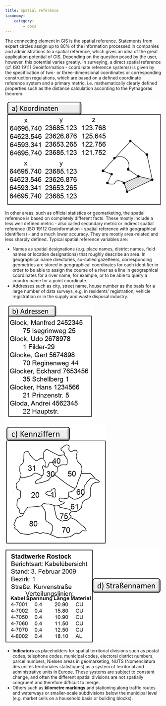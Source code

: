 ```yaml
---
title: Spatial reference
taxonomy:
    category:
        - docs
---
```

The connecting element in GIS is the spatial reference. Statements from expert circles assign up to 80% of the information processed in companies and administrations to a spatial reference, which gives an idea of the great application potential of GIS. Depending on the question posed by the user, however, this potential varies greatly. In surveying, a direct spatial reference (cf. ISO 19111 Geoinformation - coordinate reference systems) is given by the specification of two- or three-dimensional coordinates or corresponding construction regulations, which are based on a defined coordinate reference system and a primary metric, i.e. mathematically clearly defined properties such as the distance calculation according to the Pythagoras theorem.

![Coordinates](GIS8.png)

In other areas, such as official statistics or geomarketing, the spatial reference is based on completely different facts. These mostly include a less well defined metric - also called secondary metric or indirect spatial reference (ISO 19112 Geoinformation - spatial reference with geographical identifiers) - and a much lower accuracy. They are mostly area-related and less sharply defined. Typical spatial reference variables are:

- Names as spatial designations (e.g. place names, district names, field names or location designations) that roughly describe an area. In geographical name directories, so-called gazetteers, corresponding geometries are stored in geographical coordinates for each identifier in order to be able to assign the course of a river as a line in geographical coordinates for a river name, for example, or to be able to query a country name for a point coordinate.
- Addresses such as city, street name, house number as the basis for a large number of data surveys, e.g. in residents' registration, vehicle registration or in the supply and waste disposal industry.


![Addresses](GIS9.png)

![Indicators](GIS10.png)

![street names](GIS11.png)

- **Indicators** as placeholders for spatial territorial divisions such as postal codes, telephone codes, municipal codes, electoral district numbers, parcel numbers, Nielsen areas in geomarketing, NUTS (Nomenclatura des unités territoriales statistiques) as a system of territorial and administrative units in Europe. These systems are subject to constant change, and often the different spatial divisions are not spatially congruent and therefore difficult to merge.
- Others such as **kilometre markings** and stationing along traffic routes and waterways or smaller-scale subdivisions below the municipal level (e.g. market cells on a household basis or building blocks).